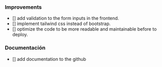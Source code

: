 ### Improvements

- [] add validation to the form inputs in the frontend.
- [] implement tailwind css instead of bootstrap.
- [] optimize the code to be more readable and maintainable before to deploy.

### Documentación

- [] add documentation to the github